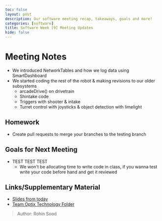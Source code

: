 ```yaml
---
toc: false
layout: post
description: Our software meeting recap, takeaways, goals and more!
categories: [software] 
title: Software Week [9] Meeting Updates
hide: false
---
```


# Meeting Notes
 - We introduced NetworkTables and how we log data using SmartDashboard
 - We started coding the rest of the robot & making revisions to our older subsystems
   - arcadeDrive() on drivetrain
   - Shintake code
   - Triggers with shooter & intake
   - Turret control with joysticks & object detection with limelight

## Homework
 - Create pull requests to merge your branches to the testing branch

## Goals for Next Meeting
 - TEST TEST TEST
   - We won't be allocating time to write code in class, if you wanna test write your code before hand and get it reviewed

## Links/Supplementary Material
 - [Slides from today](https://docs.google.com/presentation/d/13wNVw8Bkt2jVeJrUMx-BLiV-7Xcso9YOMK-EpvY8LZg/edit?usp=sharing)
 - [Team Optix Technology Folder](https://drive.google.com/drive/folders/1D4VNl_CzpGJff69jR2onBDxhrS-d7Ol8?usp=sharing)

> Author: Rohin Sood
